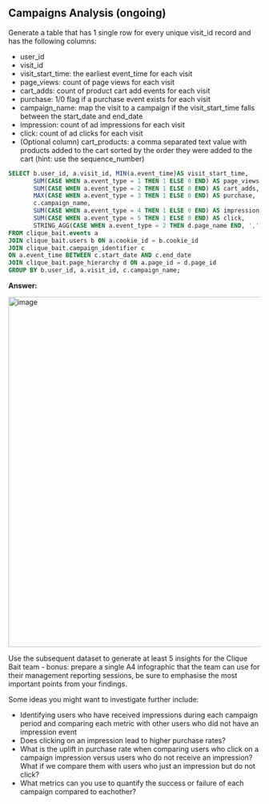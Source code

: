 ## Campaigns Analysis (ongoing)

Generate a table that has 1 single row for every unique visit_id record and has the following columns:

- user_id
- visit_id
- visit_start_time: the earliest event_time for each visit
- page_views: count of page views for each visit
- cart_adds: count of product cart add events for each visit
- purchase: 1/0 flag if a purchase event exists for each visit
- campaign_name: map the visit to a campaign if the visit_start_time falls between the start_date and end_date
- impression: count of ad impressions for each visit
- click: count of ad clicks for each visit
- (Optional column) cart_products: a comma separated text value with products added to the cart sorted by the order they were added to the cart (hint: use the sequence_number)



````sql
SELECT b.user_id, a.visit_id, MIN(a.event_time)AS visit_start_time, 
	   SUM(CASE WHEN a.event_type = 1 THEN 1 ELSE 0 END) AS page_views,
       SUM(CASE WHEN a.event_type = 2 THEN 1 ELSE 0 END) AS cart_adds,
       MAX(CASE WHEN a.event_type = 3 THEN 1 ELSE 0 END) AS purchase,
       c.campaign_name,
       SUM(CASE WHEN a.event_type = 4 THEN 1 ELSE 0 END) AS impression,
       SUM(CASE WHEN a.event_type = 5 THEN 1 ELSE 0 END) AS click,
       STRING_AGG(CASE WHEN a.event_type = 2 THEN d.page_name END, ',' ORDER BY a.sequence_number ASC)  AS cart_products
FROM clique_bait.events a
JOIN clique_bait.users b ON a.cookie_id = b.cookie_id
JOIN clique_bait.campaign_identifier c 
ON a.event_time BETWEEN c.start_date AND c.end_date
JOIN clique_bait.page_hierarchy d ON a.page_id = d.page_id 
GROUP BY b.user_id, a.visit_id, c.campaign_name;
````

**Answer:**

<img width="699" alt="image" src="https://user-images.githubusercontent.com/61902789/144870229-5b874bf6-5585-43cc-83be-63443bdb2fa8.png">



Use the subsequent dataset to generate at least 5 insights for the Clique Bait team - bonus: prepare a single A4 infographic that the team can use for their management reporting sessions, be sure to emphasise the most important points from your findings.

Some ideas you might want to investigate further include:

- Identifying users who have received impressions during each campaign period and comparing each metric with other users who did not have an impression event
- Does clicking on an impression lead to higher purchase rates?
- What is the uplift in purchase rate when comparing users who click on a campaign impression versus users who do not receive an impression? What if we compare them with users who just an impression but do not click?
- What metrics can you use to quantify the success or failure of each campaign compared to eachother?
